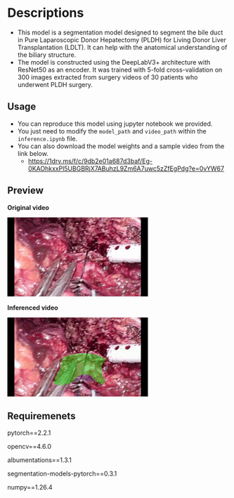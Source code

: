 # Descriptions

- This model is a segmentation model designed to segment the bile duct in Pure Laparoscopic Donor Hepatectomy (PLDH) for Living Donor Liver Transplantation (LDLT). It can help with the anatomical understanding of the biliary structure.
- The model is constructed using the DeepLabV3+ architecture with ResNet50 as an encoder. It was trained with 5-fold cross-validation on 300 images extracted from surgery videos of 30 patients who underwent PLDH surgery.

## Usage

- You can reproduce this model using jupyter notebook we provided.
- You just need to modify the `model_path` and `video_path` within the `inference.ipynb` file.
- You can also download the model weights and a sample video from the link below.
    - https://1drv.ms/f/c/9db2e01a687d3baf/Eg-0KAOhkxxPl5UBGBRjX7ABuhzL9Zm6A7uwc5zZfEgPdg?e=0vYW67

## Preview

**Original video**

![test_video_clip.gif](https://github.com/SMC-SSISO/Bile-Duct-Segmentation/blob/main/gifs/test_video_clip.gif)
                
**Inferenced video**

![inferenced_test_video_clip.gif](https://github.com/SMC-SSISO/Bile-Duct-Segmentation/blob/main/gifs/inferenced_test_video_clip.gif)
                             
## Requiremenets

pytorch==2.2.1

opencv==4.6.0

albumentations==1.3.1

segmentation-models-pytorch==0.3.1

numpy==1.26.4